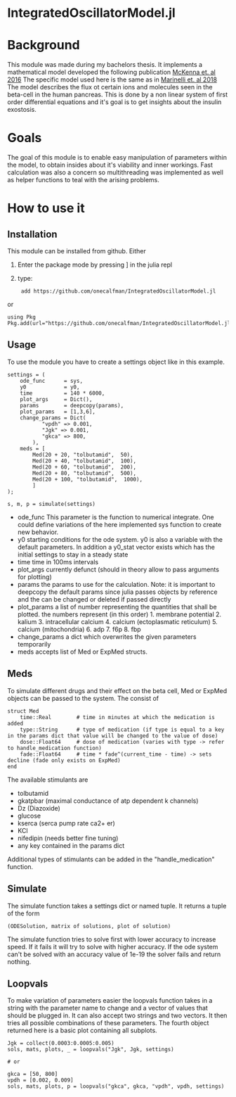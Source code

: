 # IntegratedOscillatorModel.jl
# Background
This module was made during my bachelors thesis. It implements a mathematical model developed 
the following publication [McKenna et. al 2016](https://doi.org/10.1016/j.bpj.2015.11.3526)
The specific model used here is the same as in [Marinelli et. al 2018](https://doi.org/10.1016/j.jtbi.2018.06.017)
The model describes the flux ot certain ions and molecules seen in the beta-cell in the human
pancreas. This is done by a non linear system of first order differential equations and it's
goal is to get insights about the insulin exostosis.

# Goals
The goal of this module is to enable easy manipulation of parameters within the model,
to obtain insides about it's viability and inner workings.
Fast calculation was also a concern so multithreading was implemented as well as
helper functions to teal with the arising problems.

# How to use it
## Installation
This module can be installed from github.
Either
1. Enter the package mode by pressing ] in the julia repl
2. type:

        add https://github.com/onecalfman/IntegratedOscillatorModel.jl
or

    using Pkg
    Pkg.add(url="https://github.com/onecalfman/IntegratedOscillatorModel.jl")
## Usage

To use the module you have to create a settings object like in this example.

    settings = (
        ode_func      = sys,
        y0            = y0,
        time          = 140 * 6000,
        plot_args     = Dict(),
        params        = deepcopy(params),
        plot_params   = [1,3,6],
        change_params = Dict(
               "vpdh" => 0.001,
               "Jgk" => 0.001,
               "gkca" => 800,
            ),
        meds = [
            Med(20 + 20, "tolbutamid",  50),
            Med(20 + 40, "tolbutamid",  100),
            Med(20 + 60, "tolbutamid",  200),
            Med(20 + 80, "tolbutamid",  500),
            Med(20 + 100, "tolbutamid",  1000),
            ]
    );
    
    s, m, p = simulate(settings)

- ode_func
    This parameter is the function to numerical integrate.
    One could define variations of the here implemented sys function to create new behavior.
- y0
    starting conditions for the ode system.
    y0 is also a variable with the default parameters.
    In addition a y0_stat vector exists which has the initial settings to stay in a steady state
- time
    time in 100ms intervals
- plot_args
    currently defunct (should in theory allow to pass arguments for plotting)
- params
    the params to use for the calculation.
    Note: it is important to deepcopy the default params since julia passes objects by reference
    and the can be changed or deleted if passed directly
- plot_params
        a list of number representing the quantities that shall be plotted.
        the numbers represent (in this order)
        1. membrane potential
        2. kalium
        3. intracellular calcium
        4. calcium (ectoplasmatic reticulum)
        5. calcium (mitochondria)
        6. adp
        7. f6p
        8. fbp
- change_params
    a dict which overwrites the given parameters temporarily
- meds
    accepts list of Med or ExpMed structs.
    
## Meds
To simulate different drugs and their effect on the beta cell, Med or ExpMed objects can be passed to the system.
The consist of 

    struct Med            
        time::Real        # time in minutes at which the medication is added
        type::String      # type of medication (if type is equal to a key in the params dict that value will be changed to the value of dose)
        dose::Float64     # dose of medication (varies with type -> refer to handle_medication function) 
        fade::Float64     # time * fade^(current_time - time) -> sets decline (fade only exists on ExpMed)
    end

The available stimulants are
- tolbutamid
- gkatpbar (maximal conductance of atp dependent k channels)
- Dz (Diazoxide)
- glucose
- kserca (serca pump rate ca2+ er)
- KCl
- nifedipin (needs better fine tuning)
- any key contained in the params dict

Additional types of stimulants can be added in the "handle_medication" function.

## Simulate
The simulate function takes a settings dict or named tuple.
It returns a tuple of the form

    (ODESolution, matrix of solutions, plot of solution)
    
The simulate function tries to solve first with lower accuracy to increase speed.
If it fails it will try to solve with higher accuracy.
If the ode system can't be solved with an accuracy value of 1e-19
the solver fails and return nothing.

## Loopvals
To make variation of parameters easier the loopvals function takes in a string with the parameter
name to change and a vector of values that should be plugged in.
It can also accept two strings and two vectors. It then tries all possible combinations of these parameters.
The fourth object returned here is a basic plot containing all subplots.

    Jgk = collect(0.0003:0.0005:0.005)
    sols, mats, plots, _ = loopvals("Jgk", Jgk, settings)
    
    # or

    gkca = [50, 800]
    vpdh = [0.002, 0.009]
    sols, mats, plots, p = loopvals("gkca", gkca, "vpdh", vpdh, settings)

